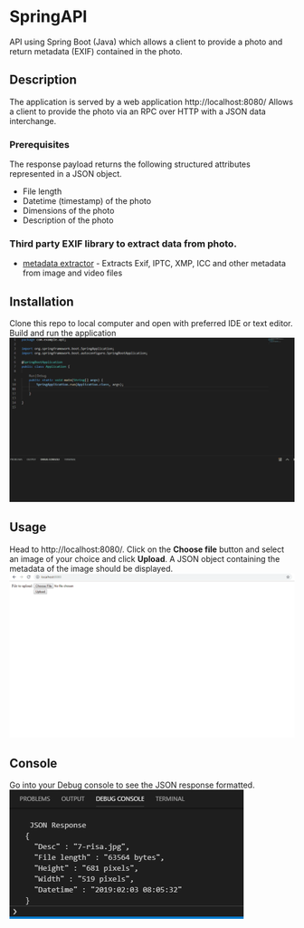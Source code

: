 # SpringAPI
API using Spring Boot (Java) which allows a client to provide a photo and return metadata (EXIF) contained in the photo.

## Description
The application is served by a web application http://localhost:8080/
Allows a client to provide the photo via an RPC over HTTP with a JSON data interchange.

### Prerequisites
The response payload returns the following structured attributes represented in a JSON object.

* File length
* Datetime (timestamp) of the photo
* Dimensions of the photo
* Description of the photo

### Third party EXIF library to extract data from photo.

* [metadata extractor](https://github.com/drewnoakes/metadata-extractor) - Extracts Exif, IPTC, XMP, ICC and other metadata from image and video files

## Installation 
Clone this repo to local computer and open with preferred IDE or text editor. Build and run the application
![](installation.gif) 


## Usage
Head to http://localhost:8080/. Click on the **Choose file** button and select an image of your choice and click **Upload**. A JSON object containing the metadata of the image should be displayed.
![](usage.gif)

## Console
Go into your Debug console to see the JSON response formatted.
![console](console.png)
